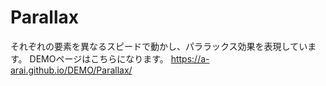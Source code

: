 # Parallax
それぞれの要素を異なるスピードで動かし、パララックス効果を表現しています。 DEMOページはこちらになります。 https://a-arai.github.io/DEMO/Parallax/
